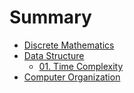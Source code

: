 # Summary

<!-- * [Introduction](first_page.md) -->
* [Discrete Mathematics](Discrete_Mathematics/README.md)
* [Data Structure](Data_Structure/README.md)
    * [01. Time Complexity](Data_Structure/time_complexity.md)
* [Computer Organization](Computer_Organization/README.md)